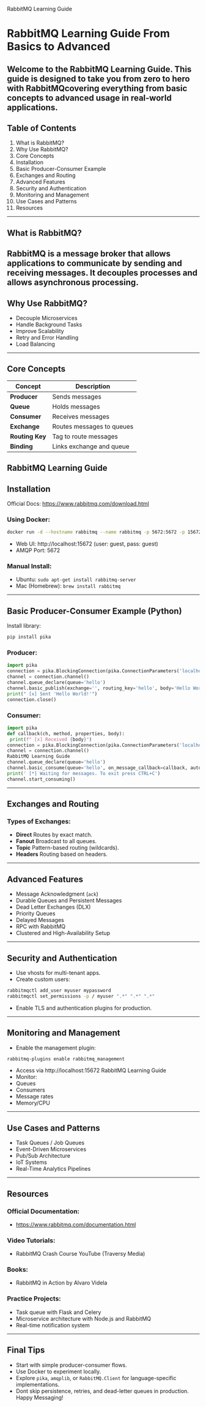 RabbitMQ Learning Guide
# RabbitMQ Learning Guide From Basics to Advanced
Welcome to the **RabbitMQ Learning Guide**. This guide is designed to take you from **zero to hero** with
RabbitMQcovering everything from basic concepts to advanced usage in real-world applications.
---
## Table of Contents
1. What is RabbitMQ?
2. Why Use RabbitMQ?
3. Core Concepts
4. Installation
5. Basic Producer-Consumer Example
6. Exchanges and Routing
7. Advanced Features
8. Security and Authentication
9. Monitoring and Management
10. Use Cases and Patterns
11. Resources
---
## What is RabbitMQ?
RabbitMQ is a **message broker** that allows applications to communicate by sending and receiving messages. It
decouples processes and allows **asynchronous processing**.
---
## Why Use RabbitMQ?
- Decouple Microservices
- Handle Background Tasks
- Improve Scalability
- Retry and Error Handling
- Load Balancing
---
## Core Concepts
| Concept | Description |
|-----------|-------------|
| **Producer** | Sends messages |
| **Queue** | Holds messages |
| **Consumer** | Receives messages |
| **Exchange** | Routes messages to queues |
| **Routing Key** | Tag to route messages |
| **Binding** | Links exchange and queue |
RabbitMQ Learning Guide
---
## Installation
Official Docs: https://www.rabbitmq.com/download.html
### Using Docker:
```bash
docker run -d --hostname rabbitmq --name rabbitmq -p 5672:5672 -p 15672:15672 rabbitmq:3-management
```
- Web UI: http://localhost:15672 (user: guest, pass: guest)
- AMQP Port: 5672
### Manual Install:
- Ubuntu: `sudo apt-get install rabbitmq-server`
- Mac (Homebrew): `brew install rabbitmq`
---
## Basic Producer-Consumer Example (Python)
Install library:
```bash
pip install pika
```
### Producer:
```python
import pika
connection = pika.BlockingConnection(pika.ConnectionParameters('localhost'))
channel = connection.channel()
channel.queue_declare(queue='hello')
channel.basic_publish(exchange='', routing_key='hello', body='Hello World!')
print(" [x] Sent 'Hello World!'")
connection.close()
```
### Consumer:
```python
import pika
def callback(ch, method, properties, body):
 print(f" [x] Received {body}")
connection = pika.BlockingConnection(pika.ConnectionParameters('localhost'))
channel = connection.channel()
RabbitMQ Learning Guide
channel.queue_declare(queue='hello')
channel.basic_consume(queue='hello', on_message_callback=callback, auto_ack=True)
print(' [*] Waiting for messages. To exit press CTRL+C')
channel.start_consuming()
```
---
## Exchanges and Routing
### Types of Exchanges:
- **Direct** Routes by exact match.
- **Fanout** Broadcast to all queues.
- **Topic** Pattern-based routing (wildcards).
- **Headers** Routing based on headers.
---
## Advanced Features
- Message Acknowledgment (`ack`)
- Durable Queues and Persistent Messages
- Dead Letter Exchanges (DLX)
- Priority Queues
- Delayed Messages
- RPC with RabbitMQ
- Clustered and High-Availability Setup
---
## Security and Authentication
- Use vhosts for multi-tenant apps.
- Create custom users:
```bash
rabbitmqctl add_user myuser mypassword
rabbitmqctl set_permissions -p / myuser ".*" ".*" ".*"
```
- Enable TLS and authentication plugins for production.
---
## Monitoring and Management
- Enable the management plugin:
```bash
rabbitmq-plugins enable rabbitmq_management
```
- Access via http://localhost:15672
RabbitMQ Learning Guide
- Monitor:
 - Queues
 - Consumers
 - Message rates
 - Memory/CPU
---
## Use Cases and Patterns
- Task Queues / Job Queues
- Event-Driven Microservices
- Pub/Sub Architecture
- IoT Systems
- Real-Time Analytics Pipelines
---
## Resources
### Official Documentation:
- https://www.rabbitmq.com/documentation.html
### Video Tutorials:
- RabbitMQ Crash Course YouTube (Traversy Media)
### Books:
- RabbitMQ in Action by Alvaro Videla
### Practice Projects:
- Task queue with Flask and Celery
- Microservice architecture with Node.js and RabbitMQ
- Real-time notification system
---
## Final Tips
- Start with simple producer-consumer flows.
- Use Docker to experiment locally.
- Explore `pika`, `amqplib`, or `RabbitMQ.Client` for language-specific implementations.
- Dont skip persistence, retries, and dead-letter queues in production.
Happy Messaging! 